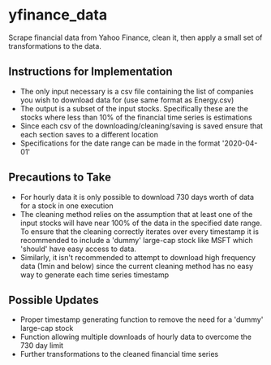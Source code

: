# yfinance_data
Scrape financial data from Yahoo Finance, clean it, then apply a small set of transformations to the data.

## Instructions for Implementation
- The only input necessary is a csv file containing the list of companies you wish to download data for (use same format as Energy.csv)
- The output is a subset of the input stocks. Specifically these are the stocks where less than 10% of the financial time series is estimations 
- Since each csv of the downloading/cleaning/saving is saved ensure that each section saves to a different location 
- Specifications for the date range can be made in the format '2020-04-01'

## Precautions to Take
- For hourly data it is only possible to download 730 days worth of data for a stock in one execution
- The cleaning method relies on the assumption that at least one of the input stocks will have near 100% of the data in the specified date range. To ensure that the cleaning correctly iterates over every timestamp it is recommended to include a 'dummy' large-cap stock like MSFT which 'should' have easy access to data.
- Similarly, it isn't recommended to attempt to download high frequency data (1min and below) since the current cleaning method has no easy way to generate each time series timestamp

## Possible Updates
- Proper timestamp generating function to remove the need for a 'dummy' large-cap stock
- Function allowing multiple downloads of hourly data to overcome the 730 day limit
- Further transformations to the cleaned financial time series
